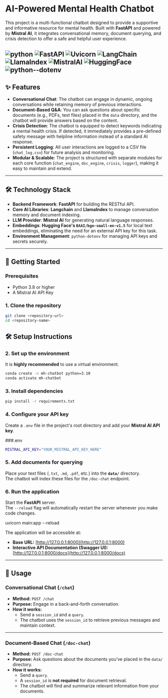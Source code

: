 # AI-Powered Mental Health Chatbot

This project is a multi-functional chatbot designed to provide a supportive and informative resource for mental health. Built with **FastAPI** and powered by **Mistral AI**, it integrates conversational memory, document querying, and crisis detection to offer a safe and helpful user experience.

![python](https://img.shields.io/badge/python-3.8+-blue.svg)
![FastAPI](https://img.shields.io/badge/FastAPI-0.109.2-005571.svg)
![Uvicorn](https://img.shields.io/badge/Uvicorn-0.27.0-red.svg)
![LangChain](https://img.shields.io/badge/LangChain-0.1.12-2B8A3F.svg)
![LlamaIndex](https://img.shields.io/badge/LlamaIndex-latest-D52A2A.svg)
![MistralAI](https://img.shields.io/badge/MistralAI-E8590C?logo=mistral&logoColor=fff)
![HuggingFace](https://img.shields.io/badge/HuggingFace-yellow)
![python--dotenv](https://img.shields.io/badge/python--dotenv-1.0.1-yellow)
---

## ✨ Features

- **Conversational Chat**: The chatbot can engage in dynamic, ongoing conversations while retaining memory of previous interactions.
- **Document-Based Q&A**: You can ask questions about specific documents (e.g., PDFs, text files) placed in the `data` directory, and the chatbot will provide answers based on the content.
- **Crisis Detection**: The chatbot is equipped to detect keywords indicating a mental health crisis. If detected, it immediately provides a pre-defined safety message with helpline information instead of a standard AI response.
- **Persistent Logging**: All user interactions are logged to a CSV file (`chat_log.csv`) for future analysis and monitoring.
- **Modular & Scalable**: The project is structured with separate modules for each core function (`chat_engine`, `doc_engine`, `crisis`, `logger`), making it easy to maintain and extend.

---

## 🛠️ Technology Stack

- **Backend Framework**: **FastAPI** for building the RESTful API.  
- **Core AI Libraries**: **Langchain** and **LlamaIndex** to manage conversation memory and document indexing.  
- **LLM Provider**: **Mistral AI** for generating natural language responses.  
- **Embeddings**: **Hugging Face's `BAAI/bge-small-en-v1.5`** for local text embeddings, eliminating the need for an external API key for this task.  
- **Environment Management**: `python-dotenv` for managing API keys and secrets securely.  

---

## 🚀 Getting Started

### Prerequisites

- Python 3.8 or higher  
- A Mistral AI API Key  

### 1. Clone the repository

```bash
git clone <repository-url>
cd <repository-name>
```

## 🛠️ Setup Instructions

### 2. Set up the environment
It is **highly recommended** to use a virtual environment.

```bash
conda create -n mh-chatbot python=3.10
conda activate mh-chatbot
```

### 3. Install dependencies

```bash
pip install -r requirements.txt
```

### 4. Configure your API key
Create a `.env` file in the project's root directory and add your **Mistral AI API key**.

###.env
```bash
MISTRAL_API_KEY="YOUR_MISTRAL_API_KEY_HERE"
```

### 5. Add documents for querying
Place your text files (`.txt`, `.md`, `.pdf`, etc.) into the **`data/`** directory.  
The chatbot will index these files for the `/doc-chat` endpoint.

### 6. Run the application
Start the **FastAPI** server.  
The `--reload` flag will automatically restart the server whenever you make code changes.

uvicorn main:app --reload


The application will be accessible at:

- **Base URL:** [http://127.0.0.1:8000](http://127.0.0.1:8000)  
- **Interactive API Documentation (Swagger UI):** [http://127.0.0.1:8000/docs](http://127.0.0.1:8000/docs)

---

## 📝 Usage

### Conversational Chat (`/chat`)

- **Method:** `POST /chat`  
- **Purpose:** Engage in a back-and-forth conversation.  
- **How it works:**  
  - Send a `session_id` and a `query`.  
  - The chatbot uses the `session_id` to retrieve previous messages and maintain context.

---

### Document-Based Chat (`/doc-chat`)

- **Method:** `POST /doc-chat`  
- **Purpose:** Ask questions about the documents you’ve placed in the `data/` directory.  
- **How it works:**  
  - Send a `query`.  
  - A `session_id` is **not required** for document retrieval.  
  - The chatbot will find and summarize relevant information from your documents.

